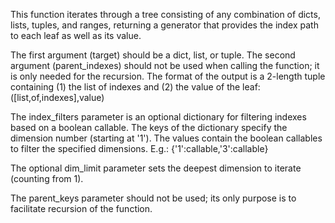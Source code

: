 This function iterates through a tree consisting of any combination of dicts, lists, tuples, and ranges,
returning a generator that provides the index path to each leaf as well as its value.

The first argument (target) should be a dict, list, or tuple. The second argument (parent_indexes) should
not be used when calling the function; it is only needed for the recursion. The format of the output is a
2-length tuple containing (1) the list of indexes and (2) the value of the leaf: ([list,of,indexes],value)

The index_filters parameter is an optional dictionary for filtering indexes based on a boolean callable.
The keys of the dictionary specify the dimension number (starting at '1'). The values contain the boolean
callables to filter the specified dimensions. E.g.: {'1':callable,'3':callable}

The optional dim_limit parameter sets the deepest dimension to iterate (counting from 1).

The parent_keys parameter should not be used; its only purpose is to facilitate recursion of the function.
